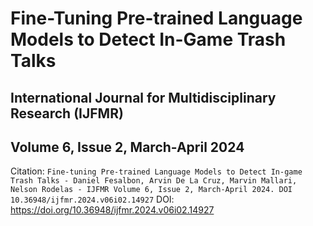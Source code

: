 # Fine-Tuning Pre-trained Language Models to Detect In-Game Trash Talks

## International Journal for Multidisciplinary Research (IJFMR)
## Volume 6, Issue 2, March-April 2024

Citation:
```Fine-tuning Pre-trained Language Models to Detect In-game Trash Talks - Daniel Fesalbon, Arvin De La Cruz, Marvin Mallari, Nelson Rodelas - IJFMR Volume 6, Issue 2, March-April 2024. DOI 10.36948/ijfmr.2024.v06i02.14927```
DOI: https://doi.org/10.36948/ijfmr.2024.v06i02.14927
